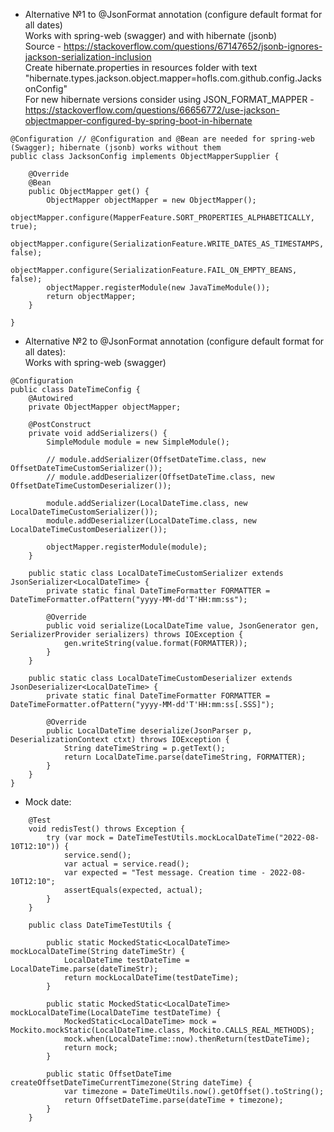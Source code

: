 
* Alternative №1 to @JsonFormat annotation (configure default format for all dates) \
Works with spring-web (swagger) and with hibernate (jsonb) \
Source - https://stackoverflow.com/questions/67147652/jsonb-ignores-jackson-serialization-inclusion \
Create hibernate.properties in resources folder with text "hibernate.types.jackson.object.mapper=hofls.com.github.config.JacksonConfig" \
For new hibernate versions consider using JSON_FORMAT_MAPPER - https://stackoverflow.com/questions/66656772/use-jackson-objectmapper-configured-by-spring-boot-in-hibernate
```
@Configuration // @Configuration and @Bean are needed for spring-web (Swagger); hibernate (jsonb) works without them
public class JacksonConfig implements ObjectMapperSupplier {

    @Override
    @Bean
    public ObjectMapper get() {
        ObjectMapper objectMapper = new ObjectMapper();
        objectMapper.configure(MapperFeature.SORT_PROPERTIES_ALPHABETICALLY, true);
        objectMapper.configure(SerializationFeature.WRITE_DATES_AS_TIMESTAMPS, false);
        objectMapper.configure(SerializationFeature.FAIL_ON_EMPTY_BEANS, false);
        objectMapper.registerModule(new JavaTimeModule());
        return objectMapper;
    }

}
```

* Alternative №2 to @JsonFormat annotation (configure default format for all dates): \
Works with spring-web (swagger)
```
@Configuration
public class DateTimeConfig {
    @Autowired
    private ObjectMapper objectMapper;

    @PostConstruct
    private void addSerializers() {
        SimpleModule module = new SimpleModule();

        // module.addSerializer(OffsetDateTime.class, new OffsetDateTimeCustomSerializer());
        // module.addDeserializer(OffsetDateTime.class, new OffsetDateTimeCustomDeserializer());

        module.addSerializer(LocalDateTime.class, new LocalDateTimeCustomSerializer());
        module.addDeserializer(LocalDateTime.class, new LocalDateTimeCustomDeserializer());

        objectMapper.registerModule(module);
    }

    public static class LocalDateTimeCustomSerializer extends JsonSerializer<LocalDateTime> {
        private static final DateTimeFormatter FORMATTER = DateTimeFormatter.ofPattern("yyyy-MM-dd'T'HH:mm:ss");

        @Override
        public void serialize(LocalDateTime value, JsonGenerator gen, SerializerProvider serializers) throws IOException {
            gen.writeString(value.format(FORMATTER));
        }
    }

    public static class LocalDateTimeCustomDeserializer extends JsonDeserializer<LocalDateTime> {
        private static final DateTimeFormatter FORMATTER = DateTimeFormatter.ofPattern("yyyy-MM-dd'T'HH:mm:ss[.SSS]");

        @Override
        public LocalDateTime deserialize(JsonParser p, DeserializationContext ctxt) throws IOException {
            String dateTimeString = p.getText();
            return LocalDateTime.parse(dateTimeString, FORMATTER);
        }
    }
}
```

* Mock date:
```
    @Test
    void redisTest() throws Exception {
        try (var mock = DateTimeTestUtils.mockLocalDateTime("2022-08-10T12:10")) {
            service.send();
            var actual = service.read();
            var expected = "Test message. Creation time - 2022-08-10T12:10";
            assertEquals(expected, actual);
        }
    }
    
    public class DateTimeTestUtils {
    
        public static MockedStatic<LocalDateTime> mockLocalDateTime(String dateTimeStr) {
            LocalDateTime testDateTime = LocalDateTime.parse(dateTimeStr);
            return mockLocalDateTime(testDateTime);
        }
    
        public static MockedStatic<LocalDateTime> mockLocalDateTime(LocalDateTime testDateTime) {
            MockedStatic<LocalDateTime> mock = Mockito.mockStatic(LocalDateTime.class, Mockito.CALLS_REAL_METHODS);
            mock.when(LocalDateTime::now).thenReturn(testDateTime);
            return mock;
        }
    
        public static OffsetDateTime createOffsetDateTimeCurrentTimezone(String dateTime) {
            var timezone = DateTimeUtils.now().getOffset().toString();
            return OffsetDateTime.parse(dateTime + timezone);
        }
    }
```
